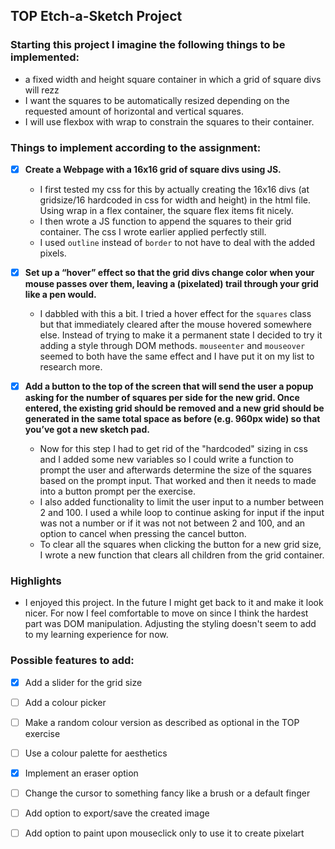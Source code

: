 ## **TOP Etch-a-Sketch Project**

### **Starting this project I imagine the following things to be implemented:**

- a fixed width and height square container in which a grid of square divs will rezz
- I want the squares to be automatically resized depending on the requested amount of horizontal and vertical squares.
- I will use flexbox with wrap to constrain the squares to their container.

### **Things to implement according to the assignment:**

- [x] **Create a Webpage with a 16x16 grid of square divs using JS.**
    - I first tested my css for this by actually creating the 16x16 divs (at gridsize/16 hardcoded in css for width and height) in the html file. Using wrap in a flex container, the square flex items fit nicely.
    - I then wrote a JS function to append the squares to their grid container. The css I wrote earlier applied perfectly still.
    - I used `outline` instead of `border` to not have to deal with the added pixels.

- [x] **Set up a “hover” effect so that the grid divs change color when your mouse passes over them, leaving a (pixelated) trail through your grid like a pen would.**
    - I dabbled with this a bit. I tried a hover effect for the `squares` class but that immediately cleared after the mouse hovered somewhere else. Instead of trying to make it a permanent state I decided to try it adding a style through DOM methods. `mouseenter` and `mouseover` seemed to both have the same effect and I have put it on my list to research more.

- [x] **Add a button to the top of the screen that will send the user a popup asking for the number of squares per side for the new grid. Once entered, the existing grid should be removed and a new grid should be generated in the same total space as before (e.g. 960px wide) so that you’ve got a new sketch pad.**
    - Now for this step I had to get rid of the "hardcoded" sizing in css and I added some new variables so I could write a function to prompt the user and afterwards determine the size of the squares based on the prompt input. That worked and then it needs to made into a button prompt per the exercise. 
    - I also added functionality to limit the user input to a number between 2 and 100. I used a while loop to continue asking for input if the input was not a number or if it was not not between 2 and 100, and an option to cancel when pressing the cancel button.
    - To clear all the squares when clicking the button for a new grid size, I wrote a new function that clears all children from the grid container. 

### Highlights 

- I enjoyed this project. In the future I might get back to it and make it look nicer. For now I feel comfortable to move on since I think the hardest part was DOM manipulation. Adjusting the styling doesn't seem to add to my learning experience for now. 

### Possible features to add:

- [x] Add a slider for the grid size
- [ ] Add a colour picker
- [ ] Make a random colour version as described as optional in the TOP exercise
- [ ] Use a colour palette for aesthetics
- [x] Implement an eraser option
- [ ] Change the cursor to something fancy like a brush or a default finger
- [ ] Add option to export/save the created image
- [ ] Add option to paint upon mouseclick only to use it to create pixelart


